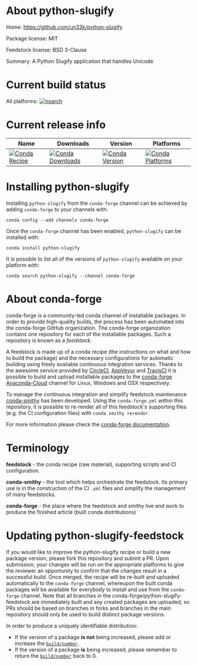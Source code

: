 About python-slugify
====================

Home: https://github.com/un33k/python-slugify

Package license: MIT

Feedstock license: BSD 3-Clause

Summary: A Python Slugify application that handles Unicode



Current build status
====================

All platforms:
[![noarch](https://img.shields.io/circleci/project/github/conda-forge/python-slugify-feedstock/master.svg?label=noarch)](https://circleci.com/gh/conda-forge/python-slugify-feedstock)

Current release info
====================

| Name | Downloads | Version | Platforms |
| --- | --- | --- | --- |
| [![Conda Recipe](https://img.shields.io/badge/recipe-python--slugify-green.svg)](https://anaconda.org/conda-forge/python-slugify) | [![Conda Downloads](https://img.shields.io/conda/dn/conda-forge/python-slugify.svg)](https://anaconda.org/conda-forge/python-slugify) | [![Conda Version](https://img.shields.io/conda/vn/conda-forge/python-slugify.svg)](https://anaconda.org/conda-forge/python-slugify) | [![Conda Platforms](https://img.shields.io/conda/pn/conda-forge/python-slugify.svg)](https://anaconda.org/conda-forge/python-slugify) |

Installing python-slugify
=========================

Installing `python-slugify` from the `conda-forge` channel can be achieved by adding `conda-forge` to your channels with:

```
conda config --add channels conda-forge
```

Once the `conda-forge` channel has been enabled, `python-slugify` can be installed with:

```
conda install python-slugify
```

It is possible to list all of the versions of `python-slugify` available on your platform with:

```
conda search python-slugify --channel conda-forge
```


About conda-forge
=================

conda-forge is a community-led conda channel of installable packages.
In order to provide high-quality builds, the process has been automated into the
conda-forge GitHub organization. The conda-forge organization contains one repository
for each of the installable packages. Such a repository is known as a *feedstock*.

A feedstock is made up of a conda recipe (the instructions on what and how to build
the package) and the necessary configurations for automatic building using freely
available continuous integration services. Thanks to the awesome service provided by
[CircleCI](https://circleci.com/), [AppVeyor](https://www.appveyor.com/)
and [TravisCI](https://travis-ci.org/) it is possible to build and upload installable
packages to the [conda-forge](https://anaconda.org/conda-forge)
[Anaconda-Cloud](https://anaconda.org/) channel for Linux, Windows and OSX respectively.

To manage the continuous integration and simplify feedstock maintenance
[conda-smithy](https://github.com/conda-forge/conda-smithy) has been developed.
Using the ``conda-forge.yml`` within this repository, it is possible to re-render all of
this feedstock's supporting files (e.g. the CI configuration files) with ``conda smithy rerender``.

For more information please check the [conda-forge documentation](https://conda-forge.org/docs/).

Terminology
===========

**feedstock** - the conda recipe (raw material), supporting scripts and CI configuration.

**conda-smithy** - the tool which helps orchestrate the feedstock.
                   Its primary use is in the construction of the CI ``.yml`` files
                   and simplify the management of *many* feedstocks.

**conda-forge** - the place where the feedstock and smithy live and work to
                  produce the finished article (built conda distributions)


Updating python-slugify-feedstock
=================================

If you would like to improve the python-slugify recipe or build a new
package version, please fork this repository and submit a PR. Upon submission,
your changes will be run on the appropriate platforms to give the reviewer an
opportunity to confirm that the changes result in a successful build. Once
merged, the recipe will be re-built and uploaded automatically to the
`conda-forge` channel, whereupon the built conda packages will be available for
everybody to install and use from the `conda-forge` channel.
Note that all branches in the conda-forge/python-slugify-feedstock are
immediately built and any created packages are uploaded, so PRs should be based
on branches in forks and branches in the main repository should only be used to
build distinct package versions.

In order to produce a uniquely identifiable distribution:
 * If the version of a package **is not** being increased, please add or increase
   the [``build/number``](https://conda.io/docs/user-guide/tasks/build-packages/define-metadata.html#build-number-and-string).
 * If the version of a package **is** being increased, please remember to return
   the [``build/number``](https://conda.io/docs/user-guide/tasks/build-packages/define-metadata.html#build-number-and-string)
   back to 0.
